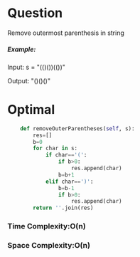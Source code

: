 # Question

Remove outermost parenthesis in string


##### Example:
Input: s = "(()())(())"

Output: "()()()"

# Optimal


``` python
    def removeOuterParentheses(self, s):
        res=[]
        b=0
        for char in s:
            if char=='(':
                if b>0:
                    res.append(char)
                b=b+1
            elif char==')':
                b=b-1
                if b>0:
                    res.append(char)
        return ''.join(res)
```
        
### Time Complexity:O(n)
### Space Complexity:O(n)
